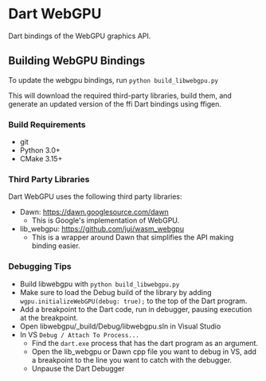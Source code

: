 # Dart WebGPU

Dart bindings of the WebGPU graphics API.


## Building WebGPU Bindings

To update the webgpu bindings, run
`python build_libwebgpu.py`

This will download the required third-party libraries, build them, and generate
an updated version of the ffi Dart bindings using ffigen.

### Build Requirements

* git
* Python 3.0+
* CMake 3.15+

### Third Party Libraries

Dart WebGPU uses the following third party libraries:

- Dawn: https://dawn.googlesource.com/dawn
  - This is Google's implementation of WebGPU.
- lib_webgpu: https://github.com/juj/wasm_webgpu
  - This is a wrapper around Dawn that simplifies the API making binding easier.

### Debugging Tips

* Build libwebgpu with `python build_libwebgpu.py`
* Make sure to load the Debug build of the library by adding `wgpu.initializeWebGPU(debug: true);`
to the top of the Dart program.
* Add a breakpoint to the Dart code, run in debugger, pausing execution at the breakpoint.
* Open libwebgpu/_build/Debug/libwebgpu.sln in Visual Studio
* In VS `Debug / Attach To Process...`
  * Find the `dart.exe` process that has the dart program as an argument.
  * Open the lib_webgpu or Dawn cpp file you want to debug in VS, add a breakpoint to the line you want to catch
    with the debugger.
  * Unpause the Dart Debugger
